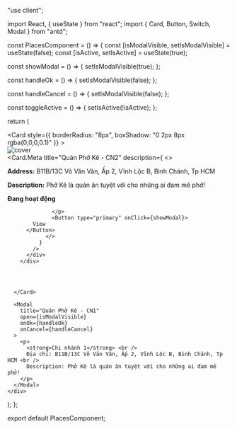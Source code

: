 "use client";

import React, { useState } from "react";
import { Card, Button, Switch, Modal } from "antd";

const PlacesComponent = () => {
  const [isModalVisible, setIsModalVisible] = useState(false);
  const [isActive, setIsActive] = useState(true);

  const showModal = () => {
    setIsModalVisible(true);
  };

  const handleOk = () => {
    setIsModalVisible(false);
  };

  const handleCancel = () => {
    setIsModalVisible(false);
  };

  const toggleActive = () => {
    setIsActive(!isActive);
  };

  return (
    <div className="flex p-5 max-w-sm mx-auto">
      <Card
        style={{ borderRadius: "8px", boxShadow: "0 2px 8px rgba(0,0,0,0.1)" }}
      >
        <div className="flex">
          <div className="w-1/3">
            <img
              alt="cover"
              src="https://via.placeholder.com/150"
              className="rounded-l-lg w-full h-full object-cover"
            />
          </div>
          <div className="w-2/3 p-4">
            <Card.Meta
              title="Quán Phở Kê - CN2"
              description={
                <>
                  <p>
                    <strong>Address:</strong> B11B/13C Võ Văn Vân, Ấp 2, Vĩnh Lộc B, Bình Chánh, Tp HCM
                  </p>
                  <p>
                    <strong>Description:</strong> Phở Kê là quán ăn tuyệt vời cho những ai đam mê phở!
                  </p>
                  <p>
                    <strong>Đang hoạt động</strong>

                  </p>
                  <Button type="primary" onClick={showModal}>
            View
          </Button>
                </>
              }
            />
          </div>
        </div>




      </Card>

      <Modal
        title="Quán Phở Kê - CN1"
        open={isModalVisible}
        onOk={handleOk}
        onCancel={handleCancel}
      >
        <p>
          <strong>Chi nhánh 1</strong> <br />
          Địa chỉ: B11B/13C Võ Văn Vân, Ấp 2, Vĩnh Lộc B, Bình Chánh, Tp HCM <br />
          Description: Phở Kê là quán ăn tuyệt vời cho những ai đam mê phở!
        </p>
      </Modal>
    </div>
  );
};

export default PlacesComponent;
